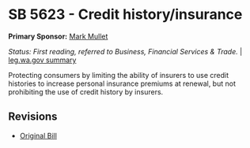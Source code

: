 # SB 5623 - Credit history/insurance
**Primary Sponsor:** [Mark Mullet](/person/leg/mark.mullet.md)

*Status: First reading, referred to Business, Financial Services & Trade.* | [leg.wa.gov summary](https://app.leg.wa.gov/billsummary?BillNumber=5623&Year=2021)

Protecting consumers by limiting the ability of insurers to use credit histories to increase personal insurance premiums at renewal, but not prohibiting the use of credit history by insurers.

## Revisions
* [Original Bill](1/)